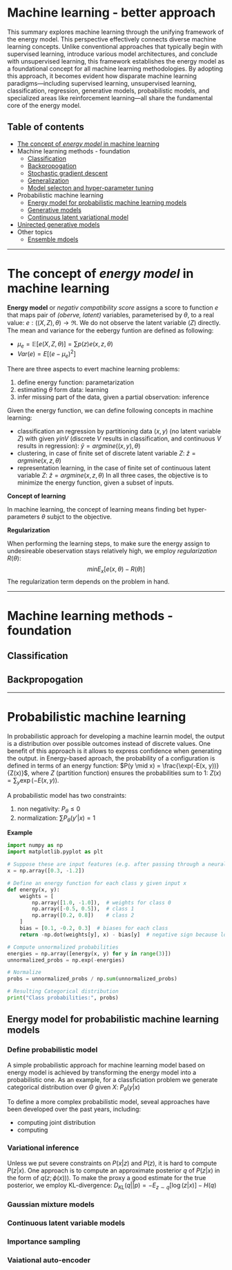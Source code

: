 <h1>Machine learning - better approach</h1>

This summary explores machine learning through the unifying framework of the energy model. This perspective effectively connects diverse machine learning concepts. Unlike conventional approaches that typically begin with supervised learning, introduce various model architectures, and conclude with unsupervised learning, this framework establishes the energy model as a foundational concept for all machine learning methodologies. By adopting this approach, it becomes evident how disparate machine learning paradigms—including supervised learning, unsupervised learning, classification, regression, generative models, probabilistic models, and specialized areas like reinforcement learning—all share the fundamental core of the energy model.

## <a name="table">Table of contents</a>
- [The concept of _energy model_ in machine learning](#energy)
- Machine learning methods - foundation
  - [Classification](#classifiation)
  - [Backpropogation](#back)
  - [Stochastic gradient descent](#sgd)
  - [Generalization](#generalization)
  - [Model selecton and hyper-parameter tuning](#hp)
- Probabilistic machine learning
  - [Energy model for probabilistic machine learning models](#prob)
  - [Generative models](#gen)
  - [Continuous latent variational model](#clvm)
- [Unirected generative models](#ugen)
- Other topics
  - [Ensemble mdoels](#ensemble)
 

--- 
# <a name="energy">The concept of _energy model_ in machine learning</a>


__Energy model__ or _negativ compatibility score_ assigns a score to function $e$ that maps pair of _(oberve, latent)_ variables, parameterised by $\theta$, to a real value: $e: ((X, Z), \theta) \rightarrow \Re$. We do not observe the latent variable ($Z$) directly. The mean and variance for the eebergy funtion are defined as following:
- $\mu_e = \mathbb{E} [e(X,Z,\theta)] = \sum p(z)e(x,z,\theta)$
- $Var(e) = E [(e - \mu_e)^2]$

There are three aspects to evert machine learning problems:
1. define energy function: parametarization
2. estimating $\theta$ form data: learning
3. infer missing part of the data, given a partial observation: inference


Given the energy function, we can define following concepts in machine learning:
- classification an regression by partitioning data $(x,y)$ (no latent variable $Z$) with given $y in V$ (discrete $V$ results in classification, and continuous $V$ results in regression): $\hat{y} = argmin e((x,y),\theta)$
- clustering, in case of finite set of discrete latent variable $Z$: $\hat{z} = argmin e(x,z,\theta)$
- representation learning, in the case of finite set of continuous latent variable $Z$: $\hat{z} = argmin e(x,z,\theta)$
In all three cases, the objective is to minimize the energy function, given a subset of inputs.

__Concept of learning__

In machine learning, the concept of learning means finding bet hyper-parameters $\theta$ subjct to the objective. 

__Regularization__

When performing the learning steps, to make sure the energy assign to undesireable obeservation stays relatively high, we employ _regularization_ $R(\theta)$:
$$min E_x [e(x,\theta) - R(\theta)]$$
The regularization term depends on the problem in hand.



---
# Machine learning methods - foundation

## <a name="classification">Classification</a>

## <a name="back">Backpropogation</a>
---
# Probabilistic machine learning
In probabilistic approach for developing a machine learnin model, the output is a distribution over possible outcomes instead of discrete values. One benefit of this approach is it allows to express confidence when generating the output. in Energy-based aproach, the probability of a configuration is defined in terms of an energy function: $P(y \mid x) = \frac{\exp(-E(x, y))}{Z(x)}$, where $Z$ (partition function) ensures the probabilities sum to 1: $Z(x) = \sum_y \exp(-E(x, y))$.

A probabilistic model has two constraints: 
1. non negativity: $P_\theta \leq 0$
2. normalization: $\sum P_\theta(y'|x) = 1$

__Example__
```python
import numpy as np
import matplotlib.pyplot as plt

# Suppose these are input features (e.g. after passing through a neural net)
x = np.array([0.3, -1.2])

# Define an energy function for each class y given input x
def energy(x, y):
    weights = [
        np.array([1.0, -1.0]),  # weights for class 0
        np.array([-0.5, 0.5]),  # class 1
        np.array([0.2, 0.8])    # class 2
    ]
    bias = [0.1, -0.2, 0.3]  # biases for each class
    return -np.dot(weights[y], x) - bias[y]  # negative sign because lower energy = higher prob

# Compute unnormalized probabilities
energies = np.array([energy(x, y) for y in range(3)])
unnormalized_probs = np.exp(-energies)

# Normalize
probs = unnormalized_probs / np.sum(unnormalized_probs)

# Resulting Categorical distribution
print("Class probabilities:", probs)
```

## <a name="prob">Energy model for probabilistic machine learning models</a>
### Define probabilistic model
A simple probabilistic approach for machine learning model based on energy model is achieved by transforming the energy model into a probabilistic one. As an example, for a classficiation problem we generate categorical distribution over $\Theta$ given $X$: $P_\theta (y|x)$

To define a more complex probabilistic model, seveal approaches have been developed over the past years, including:
- computing joint distribution
- computing

### Variational inference

Unless we put severe constraints on $P(x|z)$ and $P(z)$, it is hard to compute $P(z|x)$. One approach is to compute an approximate posterior $q$ of $P(z|x)$ in the form of $q(z; \phi(x)))$. To make the proxy a good estimate for the true posterior, we employ KL-divergence: $D_{KL}(q||p) = -E_{z \sim q}[\log (z|x)] - H(q)$

### Gaussian mixture models

### Continuous latent variable models

### Importance sampling 

### Vaiational auto-encoder




